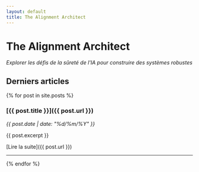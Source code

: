 ```yaml
---
layout: default
title: The Alignment Architect
---
```


# The Alignment Architect

*Explorer les défis de la sûreté de l'IA pour construire des systèmes robustes*

## Derniers articles

{% for post in site.posts %}
### [{{ post.title }}]({{ post.url }})
*{{ post.date | date: "%d/%m/%Y" }}*

{{ post.excerpt }}

[Lire la suite]({{ post.url }})

---
{% endfor %}
